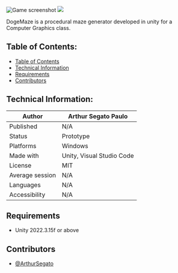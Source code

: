![Game screenshot](.github/assets/banner.gif)
<a href="https://donate.stripe.com/7sI29F4lo7Pt80g28a"><img src="https://img.shields.io/badge/Donate-Stripe-ff4757"></a>

DogeMaze is a procedural maze generator developed in unity for a Computer Graphics class.

## Table of Contents:

- [Table of Contents](#table-of-contents)
- [Technical Information](#technical-information)
- [Requirements](#requirements)
- [Contributors](#contributors)

## Technical Information:

| Author          | Arthur Segato Paulo       |
| --------------- | ------------------------- |
| Published       | N/A                       |
| Status          | Prototype                 |
| Platforms       | Windows                   |
| Made with       | Unity, Visual Studio Code |
| License         | MIT                       |
| Average session | N/A                       |
| Languages       | N/A                       |
| Accessibility   | N/A                       |

## Requirements

- Unity 2022.3.15f or above

## Contributors

- [@ArthurSegato](https://github.com/ArthurSegato)
